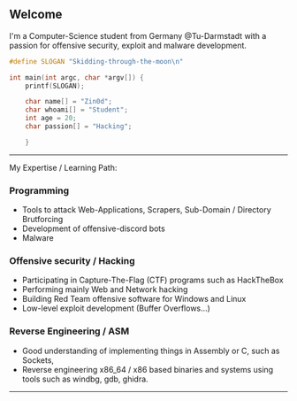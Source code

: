 ## Welcome

I'm a Computer-Science student from Germany @Tu-Darmstadt with a passion for offensive security, exploit and malware development.  

```c
#define SLOGAN "Skidding-through-the-moon\n"

int main(int argc, char *argv[]) {
    printf(SLOGAN);

    char name[] = "Zin0d";
    char whoami[] = "Student";
    int age = 20;
    char passion[] = "Hacking";

    }
```
---

My Expertise / Learning Path:

### Programming 
- Tools to attack Web-Applications, Scrapers, Sub-Domain / Directory Brutforcing 
- Development of offensive-discord bots
- Malware

### Offensive security / Hacking
- Participating in Capture-The-Flag (CTF) programs such as HackTheBox  
- Performing mainly Web and Network hacking
- Building Red Team offensive software for Windows and Linux 
- Low-level exploit development  (Buffer Overflows...)

### Reverse Engineering / ASM
- Good understanding of implementing things in Assembly or C, such as Sockets, 
- Reverse engineering x86_64 / x86 based binaries and systems using tools such as windbg, gdb, ghidra.

---
